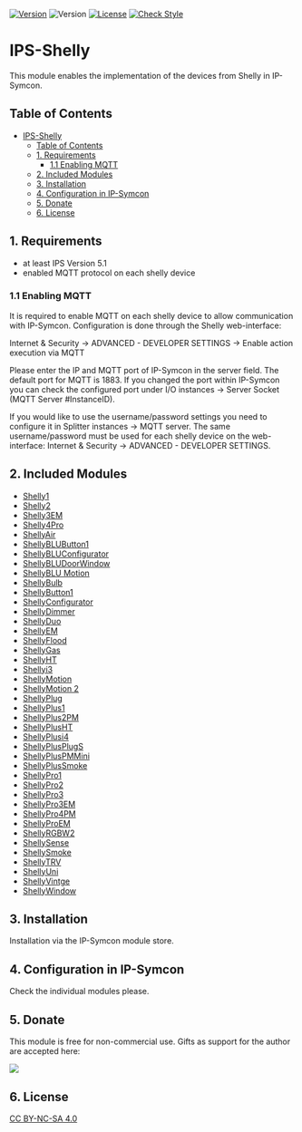 [![Version](https://img.shields.io/badge/Symcon-PHPModul-red.svg)](https://www.symcon.de/service/dokumentation/entwicklerbereich/sdk-tools/sdk-php/)
![Version](https://img.shields.io/badge/Symcon%20Version-5.1%20%3E-blue.svg)
[![License](https://img.shields.io/badge/License-CC%20BY--NC--SA%204.0-green.svg)](https://creativecommons.org/licenses/by-nc-sa/4.0/)
[![Check Style](https://github.com/Schnittcher/IPS-Shelly/workflows/Check%20Style/badge.svg)](https://github.com/Schnittcher/IPS-Shelly/actions)

# IPS-Shelly
   This module enables the implementation of the devices from Shelly in IP-Symcon.
 
## Table of Contents
- [IPS-Shelly](#ips-shelly)
  - [Table of Contents](#table-of-contents)
  - [1. Requirements](#1-requirements)
    - [1.1 Enabling MQTT](#11-enabling-mqtt)
  - [2. Included Modules](#2-included-modules)
  - [3. Installation](#3-installation)
  - [4. Configuration in IP-Symcon](#4-configuration-in-ip-symcon)
  - [5. Donate](#5-donate)
  - [6. License](#6-license)
   
## 1. Requirements

* at least IPS Version 5.1
* enabled MQTT protocol on each shelly device

### 1.1 Enabling MQTT
It is required to enable MQTT on each shelly device to allow communication with IP-Symcon. Configuration is done through the Shelly web-interface:

Internet & Security -> ADVANCED - DEVELOPER SETTINGS -> Enable action execution via MQTT

Please enter the IP and MQTT port of IP-Symcon in the server field. The default port for MQTT is 1883. If you changed the port within IP-Symcon you can check the configured port under I/O instances -> Server Socket (MQTT Server #InstanceID).

If you would like to use the username/password settings you need to configure it in Splitter instances -> MQTT server. The same username/password must be used for each shelly device on the web-interface: Internet & Security -> ADVANCED - DEVELOPER SETTINGS.

## 2. Included Modules

* [Shelly1](Shelly1/README_en.md)
* [Shelly2](Shelly2/README_en.md)
* [Shelly3EM](Shelly3EM/README_en.md)
* [Shelly4Pro](Shelly4Pro/README_en.md)
* [ShellyAir](ShellyAir/README_en.md)
* [ShellyBLUButton1](ShellyBLUButton1/README_en.md)
* [ShellyBLUConfigurator](ShellyBLUConfigurator/README_en.md)
* [ShellyBLUDoorWindow](ShellyBLUDoorWindw/README_en.md) 
* [ShellyBLU Motion](ShellyBLUMotion/README_en.md) 
* [ShellyBulb](ShellyBulb/README_en.md)
* [ShellyButton1](ShellyButton1/README_en.md)
* [ShellyConfigurator](ShellyConfigurator/README_en.md)
* [ShellyDimmer](ShellyDimmer/README_en.md)
* [ShellyDuo](ShellyDuo/README_en.md)
* [ShellyEM](ShellyEM/README_en.md)
* [ShellyFlood](ShellyFlood/README_en.md)
* [ShellyGas](ShellyGas/README_en.md)
* [ShellyHT](ShellyHT/README_en.md)
* [Shellyi3](Shellyi3/README_en.md)
* [ShellyMotion](ShellyMotion/README_en.md)
* [ShellyMotion 2](ShellyMotion2/README_en.md)
* [ShellyPlug](ShellyPlug/README_en.md)
* [ShellyPlus1](ShellyPlus1/README_en.md)
* [ShellyPlus2PM](ShellyPlus2PM/README_en.md)
* [ShellyPlusHT](ShellyPlusHT/README_en.md)
* [ShellyPlusi4](ShellyPlusi4/README_en.md)
* [ShellyPlusPlugS](ShellyPlusPlugS/README_en.md)
* [ShellyPlusPMMini](ShellyPlusPMMini/README_en.md) 
* [ShellyPlusSmoke](ShellyPlusSmoke/README_en.md)
* [ShellyPro1](ShellyPro1/README_en.md)
* [ShellyPro2](ShellyPro2/README_en.md)
* [ShellyPro3](ShellyPro3/README_en.md)
* [ShellyPro3EM](ShellyPro3EM/README_en.md)
* [ShellyPro4PM](ShellyPro4PM/README_en.md)
* [ShellyProEM](ShellyProEM/README_en.md)
* [ShellyRGBW2](ShellyRGBW2/README_en.md)
* [ShellySense](ShellySense/README_en.md)
* [ShellySmoke](ShellySmoke/README_en.md)
* [ShellyTRV](ShellyTRV/README_en.md)
* [ShellyUni](ShellyUni/README_en.md)
* [ShellyVintge](ShellyVintage/README_en.md)
* [ShellyWindow](ShellyWindow/README_en.md)

## 3. Installation
Installation via the IP-Symcon module store.

## 4. Configuration in IP-Symcon
Check the individual modules please.

## 5. Donate

This module is free for non-commercial use. Gifts as support for the author are accepted here:

<a href="https://www.paypal.com/cgi-bin/webscr?cmd=_s-xclick&hosted_button_id=EK4JRP87XLSHW" target="_blank"><img src="https://www.paypalobjects.com/en_US/i/btn/btn_donate_LG.gif" border="0" /></a>

## 6. License

[CC BY-NC-SA 4.0](https://creativecommons.org/licenses/by-nc-sa/4.0/)
